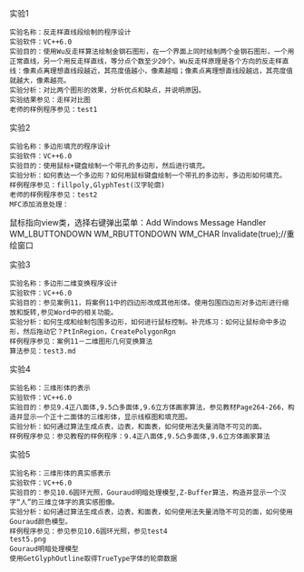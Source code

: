 
实验1

    实验名称：反走样直线段绘制的程序设计
    实验软件：VC++6.0
    实验目的：使用Wu反走样算法绘制金钢石图形，在一个界面上同时绘制两个金钢石图形，一个用正常直线，另一个用反走样直线，等分点个数至少20个。Wu反走样原理是各个方向的反走样直线：像素点离理想直线段越近，其亮度值越小，像素越暗；像素点离理想直线段越远，其亮度值就越大，像素越亮。
    实验分析：对比两个图形的效果，分析优点和缺点，并说明原因。
    实验结果参见：走样对比图
    老师的样例程序参见：test1

实验2

    实验名称：多边形填充的程序设计
    实验软件：VC++6.0
    实验目的：使用鼠标+键盘绘制一个带孔的多边形，然后进行填充。
    实验分析：如何表达一个多边形？如何用鼠标键盘绘制一个带孔的多边形，多边形如何填充。
    样例程序参见：fillpoly,GlyphTest(汉字轮廓)
    老师的样例程序参见：test2
    MFC添加消息处理：

  鼠标指向view类，选择右键弹出菜单：Add Windows Message Handler
  WM_LBUTTONDOWN
  WM_RBUTTONDOWN
  WM_CHAR
  Invalidate(true);//重绘窗口

实验3

    实验名称：多边形二维变换程序设计
    实验软件：VC++6.0
    实验目的：参见案例11，将案例11中的四边形改成其他形体。使用包围四边形对多边形进行缩放和旋转,参见Word中的相关功能。
    实验分析：如何生成和绘制包围多边形，如何进行鼠标控制。补充练习：如何让鼠标命中多边形，然后拖动它？PtInRegion，CreatePolygonRgn
    样例程序参见：案例11－二维图形几何变换算法
    算法参见：test3.md

实验4

    实验名称：三维形体的表示
    实验软件：VC++6.0
    实验目的：参见9.4正八面体,9.5凸多面体,9.6立方体画家算法，参见教材Page264-266，构造并显示一个正十二面体的三维形体，显示线框图和填充图。
    实验分析：如何通过算法生成点表，边表，和面表，如何使用法失量消隐不可见的面。
    样例程序参见：参见教程的样例程序：9.4正八面体,9.5凸多面体,9.6立方体画家算法

实验5

    实验名称：三维形体的真实感表示
    实验软件：VC++6.0
    实验目的：参见10.6圆环光照，Gouraud明暗处理模型,Z-Buffer算法，构造并显示一个汉字“人”的三维立体字的真实感图像。
    实验分析：如何通过算法生成点表，边表，和面表，如何使用法失量消隐不可见的面，如何使用Gouraud颜色模型。
    样例程序参见：参见参见10.6圆环光照，参见test4
    test5.png
    Gouraud明暗处理模型
    使用GetGlyphOutline取得TrueType字体的轮廓数据
